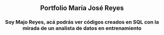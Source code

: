 

<h2 align="center">Portfolio María José Reyes</h2>
<h3 align="center">Soy Majo Reyes, acá podrás ver códigos creados en SQL con la mirada de un analista de datos en entrenamiento</h3>
